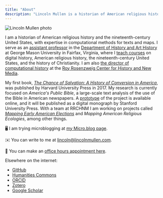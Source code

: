 ```yaml
---
title: "About"
description: "Lincoln Mullen is a historian of American religious history and the nineteenth-century United States."
---
```


<img src="/img/mullen-photo.jpeg" class="profile-photo" alt="Lincoln Mullen photo">

I am a historian of American religious history and the nineteenth-century United States, with expertise in computational methods for texts and maps. I serve as an [assistant professor](https://historyarthistory.gmu.edu/people/lmullen) in the [Department of History and Art History](https://historyarthistory.gmu.edu/) at George Mason University in Fairfax, Virginia, where I [teach courses](/teaching/) on digital history, American religious history, the nineteenth-century United States, and the history of Christianity. I am also [the director of computational history](https://rrchnm.org/author/lincoln-mullen/) at the [Roy Rosenzweig Center for History and New Media](https://rrchnm.org/).

My first book, [*The Chance of Salvation: A History of Conversion in
America*](http://www.hup.harvard.edu/catalog.php?isbn=9780674975620), was
published by Harvard University Press in 2017. My research is currently focused
on *America's Public Bible*, a large-scale text analysis of the use of the Bible
in American newspapers. A [prototype](http://americaspublicbible.org/) of the
project is available online, and it will be published as a digital monograph by
Stanford University Press. With a team at RRCHNM I am working on projects called
[*Mapping Early American Elections*](http://earlyamericanelections.org/) and
*Mapping American Religious Ecologies*, among other things.

🖥️ I am trying microblogging at <a href="https://lmullen.micro.blog" rel="me">my Micro.blog page</a>.

✉️ You can write to me at
[lincoln@lincolnmullen.com](mailto:lincoln@lincolnmullen.com).

📆 You can make an [office hours appointment here](https://lincolnmullen.youcanbook.me/).

Elsewhere on the internet:

- [GitHub](https://github.com/lmullen/)
- [Humanities Commons](https://hcommons.org/members/lmullen/)
- [ORCID](https://orcid.org/0000-0001-5103-6917)
- [Zotero](https://www.zotero.org/lmullen)
- [Google Scholar](https://scholar.google.com/citations?hl=en&user=qhhNmCQAAAAJ)
